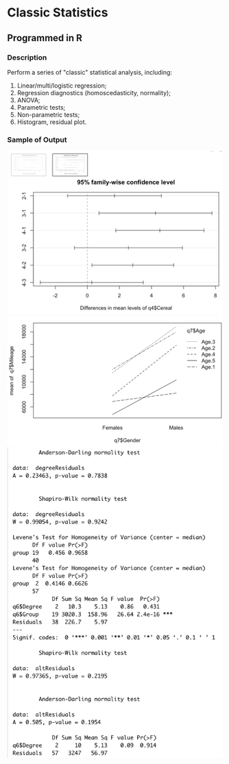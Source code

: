 # Classic Statistics

## Programmed in R


### Description
Perform a series of "classic" statistical analysis, including:
1. Linear/multi/logistic regression;
2. Regression diagnostics (homoscedasticity, normality);
3. ANOVA;
4. Parametric tests;
5. Non-parametric tests;
6. Histogram, residual plot.


### Sample of Output

![](https://github.com/andrewjing404/homework/blob/master/Analytics%20-%20Classic%20Stats/Stat_1.png?raw=true)
![](https://github.com/andrewjing404/homework/blob/master/Analytics%20-%20Classic%20Stats/Stat_2.png?raw=true)
![](https://github.com/andrewjing404/homework/blob/master/Analytics%20-%20Classic%20Stats/Stat_3.png?raw=true)
